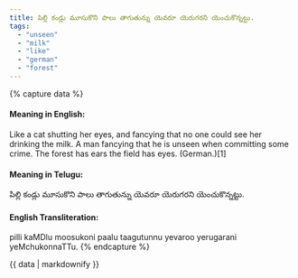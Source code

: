 ```yaml
---
title: పిల్లి కండ్లు మూసుకొని పాలు తాగుతున్ను యెవరూ యెరుగరని యెంచుకొన్నట్టు.
tags:
  - "unseen"
  - "milk"
  - "like"
  - "german"
  - "forest"
---
```


{% capture data %}
#### Meaning in English:
Like a cat shutting her eyes, and fancying that no one could see her drinking the milk.
A man fancying that he is unseen when committing some crime.
The forest has ears the field has eyes. (German.)[1]

#### Meaning in Telugu:
పిల్లి కండ్లు మూసుకొని పాలు తాగుతున్ను యెవరూ యెరుగరని యెంచుకొన్నట్టు.

#### English Transliteration:
pilli kaMDlu moosukoni paalu taagutunnu yevaroo yerugarani yeMchukonnaTTu.
{% endcapture %}

{{ data | markdownify }}

